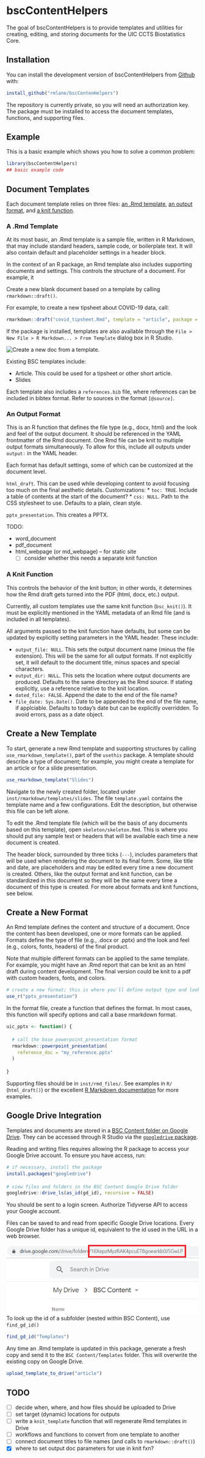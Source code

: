 
<!-- README.md is generated from README.Rmd. Please edit that file -->

# bscContentHelpers

<!-- badges: start -->
<!-- badges: end -->

The goal of bscContentHelpers is to provide templates and utilities for
creating, editing, and storing documents for the UIC CCTS Biostatistics
Core.

## Installation

You can install the development version of bscContentHelpers from
[Github](https://github.com/) with:

``` r
install_github("rmlane/bscContenHelpers")
```

The repository is currently private, so you will need an authorization
key. The package must be installed to access the document templates,
functions, and supporting files.

## Example

This is a basic example which shows you how to solve a common problem:

``` r
library(bscContentHelpers)
## basic example code
```

## Document Templates

Each document template relies on three files: [an .Rmd
template](#rmd-template), [an output format](#output-format), and [a
knit function](#knit-function).

### A .Rmd Template

At its most basic, an .Rmd template is a sample file, written in R
Markdown, that may include standard headers, sample code, or boilerplate
text. It will also contain default and placeholder settings in a header
block.

In the context of an R package, an Rmd template also includes supporting
documents and settings. This controls the structure of a document. For
example, it

Create a new blank document based on a template by calling
`rmarkdown::draft()`.

For example, to create a new tipsheet about COVID-19 data, call:

``` r
rmarkdown::draft("covid_tipsheet.Rmd", template = "article", package = "bscContentHelpers")
```

If the package is installed, templates are also available through the
`File > New File > R Markdown... > From Template` dialog box in R
Studio.

![Create a new doc from a
template.](man/figures/new_doc_from_template.png)

Existing BSC templates include:

-   Article. This could be used for a tipsheet or other short article.
-   Slides

Each template also includes a `references.bib` file, where references
can be included in bibtex format. Refer to sources in the format
`[@source]`.

### An Output Format

This is an R function that defines the file type (e.g., docx, html) and
the look and feel of the output document. It should be referenced in the
YAML frontmatter of the Rmd document. One Rmd file can be knit to
multiple output formats simultaneously. To allow for this, include all
outputs under `output:` in the YAML header.

Each format has default settings, some of which can be customized at the
document level.

`html_draft`. This can be used while developing content to avoid
focusing too much on the final aesthetic details. Customizations: \*
`toc: TRUE`. Include a table of contents at the start of the document?
\* `css: NULL`. Path to the CSS stylesheet to use. Defaults to a plain,
clean style.

`pptx_presentation`. This creates a PPTX.

TODO:

-   word\_document
-   pdf\_document
-   html\_webpage (or md\_webpage) – for static site
    -   [ ] consider whether this needs a separate knit function

### A Knit Function

This controls the behavior of the knit button; in other words, it
determines how the Rmd draft gets turned into the PDF (html, docx, etc.)
output.

Currently, all custom templates use the same knit function
(`bsc_knit()`). It must be explicitly mentioned in the YAML metadata of
an Rmd file (and is included in all templates).

All arguments passed to the knit function have defaults, but some can be
updated by explicitly setting parameters in the YAML header. These
include:

-   `output_file: NULL`. This sets the output document name (minus the
    file extension). This will be the same for all output formats. If
    not explicitly set, it will default to the document title, minus
    spaces and special characters.
-   `output_dir: NULL`. This sets the location where output documents
    are produced. Defaults to the same directory as the Rmd source. If
    stating explicitly, use a reference relative to the knit location.
-   `dated_file: FALSE`. Append the date to the end of the file name?
-   `file_date: Sys.Date()`. Date to be appended to the end of the file
    name, if applciable. Defaults to today’s date but can be explicitly
    overridden. To avoid errors, pass as a date object.

## Create a New Template

To start, generate a new Rmd template and supporting structures by
calling `use_rmarkdown_template()`, part of the `usethis` package. A
template should describe a type of document; for example, you might
create a template for an article or for a slide presentation.

``` r
use_rmarkdown_template("Slides")
```

Navigate to the newly created folder, located under
`inst/rmarkdown/templates/slides`. The file `template.yaml` contains the
template name and a few configurations. Edit the description, but
otherwise this file can be left alone.

To edit the .Rmd template file (which will be the basis of any documents
based on this template), open `skeleton/skeleton.Rmd`. This is where you
should put any sample text or headers that will be available each time a
new document is created.

The header block, surrounded by three ticks (`---`), includes parameters
that will be used when rendering the document to its final form. Some,
like title and date, are placeholders and may be edited every time a new
document is created. Others, like the output format and knit function,
can be standardized in this document so they will be the same every time
a document of this type is created. For more about formats and knit
functions, see below.

## Create a New Format

An Rmd template defines the content and structure of a document. Once
the content has been developed, one or more formats can be applied.
Formats define the type of file (e.g., .docx or .pptx) and the look and
feel (e.g., colors, fonts, headers) of the final product.

Note that multiple different formats can be applied to the same
template. For example, you might have an .Rmd report that can be knit as
an html draft during content development. The final version could be
knit to a pdf with custom headers, fonts, and colors.

``` r
# create a new format; this is where you'll define output type and look & feel 
use_r("pptx_presentation")
```

In the format file, create a function that defines the format. In most
cases, this function will specify options and call a base rmarkdown
format.

``` r
uic_pptx <- function() {
 
  # call the base powerpoint_presentation format
  rmarkdown::powerpoint_presentation(
    reference_doc = "my_reference.pptx"
  )
   
}
```

Supporting files should be in `inst/rmd_files/`. See examples in `R/`
(`html_draft()`) or the excellent [R Markdown
documentation](https://bookdown.org/yihui/rmarkdown/) for more examples.

## Google Drive Integration

Templates and documents are stored in a [BSC Content folder on Google
Drive](https://drive.google.com/drive/folders/16XepzMyzRAK4pcuET8goearkb0J5GwLP).
They can be accessed through R Studio via the [`googledrive`
package](https://googledrive.tidyverse.org/).

Reading and writing files requires allowing the R package to access your
Google Drive account. To ensure you have access, run:

``` r
# if necessary, install the package
install.packages("googledrive")

# view files and folders in the BSC Content Google Drive folder
googledrive::drive_ls(as_id(gd_id), recursive = FALSE)
```

You should be sent to a login screen. Authorize Tidyverse API to access
your Google account.

Files can be saved to and read from specific Google Drive locations.
Every Google Drive folder has a unique id, equivalent to the id used in
the URL in a web browser.

![Google Drive folder id](man/figures/gd_id.png) To look up the id of a
subfolder (nested within BSC Content), use `find_gd_id()`

``` r
find_gd_id("Templates")
```

Any time an .Rmd template is updated in this package, generate a fresh
copy and send it to the `BSC Content/Templates` folder. This will
overwrite the existing copy on Google Drive.

``` r
upload_template_to_drive("article")
```

## TODO

-   [ ] decide when, where, and how files should be uploaded to Drive
-   [ ] set target (dynamic) locations for outputs
-   [ ] write a `knit_template` function that will regenerate Rmd
    templates in Drive
-   [ ] workflows and functions to convert from one template to another
-   [ ] connect document titles to file names (and calls to
    `rmarkdown::draft()`)
-   [x] where to set output doc parameters for use in knit fxn?
